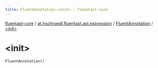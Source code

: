 ```yaml
---
title: FluentAnnotation.<init> - fluentast-core
---
```


[fluentast-core](../../index.html) / [at.hschroedl.fluentast.ast.expression](../index.html) / [FluentAnnotation](index.html) / [&lt;init&gt;](.)

# &lt;init&gt;

`FluentAnnotation()`